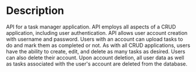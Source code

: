 # Description
API for a task manager application. API employs all aspects of a CRUD application, including user authentication. API allows user account creation with username and password. Users with an account can upload tasks to do and mark them as completed or not. As with all CRUD applications, users have the ability to create, edit, and delete as many tasks as desired. Users can also delete their account. Upon account deletion, all user data as well as tasks associated with the user's account are deleted from the database.
